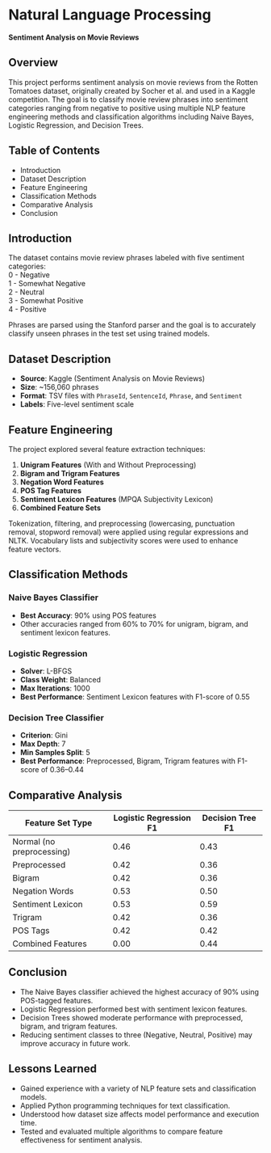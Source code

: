 # Natural Language Processing  
**Sentiment Analysis on Movie Reviews**

## Overview  
This project performs sentiment analysis on movie reviews from the Rotten Tomatoes dataset, originally created by Socher et al. and used in a Kaggle competition. The goal is to classify movie review phrases into sentiment categories ranging from negative to positive using multiple NLP feature engineering methods and classification algorithms including Naive Bayes, Logistic Regression, and Decision Trees.

## Table of Contents  
- Introduction  
- Dataset Description  
- Feature Engineering  
- Classification Methods  
- Comparative Analysis  
- Conclusion  

## Introduction  
The dataset contains movie review phrases labeled with five sentiment categories:  
0 - Negative  
1 - Somewhat Negative  
2 - Neutral  
3 - Somewhat Positive  
4 - Positive  

Phrases are parsed using the Stanford parser and the goal is to accurately classify unseen phrases in the test set using trained models.

## Dataset Description  
- **Source**: Kaggle (Sentiment Analysis on Movie Reviews)  
- **Size**: ~156,060 phrases  
- **Format**: TSV files with `PhraseId`, `SentenceId`, `Phrase`, and `Sentiment`  
- **Labels**: Five-level sentiment scale

## Feature Engineering  
The project explored several feature extraction techniques:  
1. **Unigram Features** (With and Without Preprocessing)  
2. **Bigram and Trigram Features**  
3. **Negation Word Features**  
4. **POS Tag Features**  
5. **Sentiment Lexicon Features** (MPQA Subjectivity Lexicon)  
6. **Combined Feature Sets**

Tokenization, filtering, and preprocessing (lowercasing, punctuation removal, stopword removal) were applied using regular expressions and NLTK. Vocabulary lists and subjectivity scores were used to enhance feature vectors.

## Classification Methods  

### Naive Bayes Classifier  
- **Best Accuracy**: 90% using POS features  
- Other accuracies ranged from 60% to 70% for unigram, bigram, and sentiment lexicon features.

### Logistic Regression  
- **Solver**: L-BFGS  
- **Class Weight**: Balanced  
- **Max Iterations**: 1000  
- **Best Performance**: Sentiment Lexicon features with F1-score of 0.55

### Decision Tree Classifier  
- **Criterion**: Gini  
- **Max Depth**: 7  
- **Min Samples Split**: 5  
- **Best Performance**: Preprocessed, Bigram, Trigram features with F1-score of 0.36–0.44

## Comparative Analysis  

| Feature Set Type           | Logistic Regression F1 | Decision Tree F1 |
|----------------------------|------------------------|------------------|
| Normal (no preprocessing) | 0.46                   | 0.43             |
| Preprocessed               | 0.42                   | 0.36             |
| Bigram                     | 0.42                   | 0.36             |
| Negation Words             | 0.53                   | 0.50             |
| Sentiment Lexicon          | 0.53                   | 0.59             |
| Trigram                    | 0.42                   | 0.36             |
| POS Tags                   | 0.42                   | 0.42             |
| Combined Features          | 0.00                   | 0.44             |

## Conclusion  
- The Naive Bayes classifier achieved the highest accuracy of 90% using POS-tagged features.  
- Logistic Regression performed best with sentiment lexicon features.  
- Decision Trees showed moderate performance with preprocessed, bigram, and trigram features.  
- Reducing sentiment classes to three (Negative, Neutral, Positive) may improve accuracy in future work.

## Lessons Learned  
- Gained experience with a variety of NLP feature sets and classification models.  
- Applied Python programming techniques for text classification.  
- Understood how dataset size affects model performance and execution time.  
- Tested and evaluated multiple algorithms to compare feature effectiveness for sentiment analysis.
